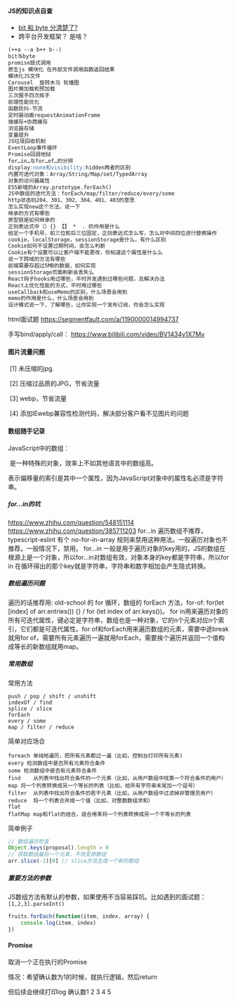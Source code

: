 #### JS的知识点自查


- [bit 和 byte 分清楚了?](https://www.cnblogs.com/yueshangzuo/p/5889910.html)
- 跨平台开发框架？ 是啥？

```markdown
(++a --a b++ b--)
bit与byte
promise链式调用
原生js 模块化 在外部文件调用函数返回结果
模块化JS文件
Carousel  旋转木马 轮播图
图片懒加载和预加载
三次握手四次挥手
前端性能优化
函数防抖-节流
定时器动画requestAnimationFrame
强缓存+协商缓存
浏览器存储
变量提升
JS垃圾回收机制
EventLoop事件循环
Promise回调地狱
for…in…与for…of…的分辨
display:none和visibility:hidden两者的区别
内置可迭代对象：Array/String/Map/set/TypedArray
对象的访问器属性
ES5新增的Array.prototype.forEach()
JS中数组的迭代方法：forEach/map/filter/reduce/every/some
http状态码204、301、302、304、401、403的意思
怎么实现new这个方法，说一下
继承的方式有哪些
原型链是如何继承的
正则表达式中（）{} 【】 *  . 的作用是什么
给定一个手机号，前三位和后三位固定，正则表达式怎么写，怎么对中间四位进行替换操作
cookie，localStorage，sessionStorage是什么，有什么区别
Cookie如何不设置过期时间，会怎么判断
Cookie有个设置可以让客户端不能更改，你知道这个属性是什么么
说一下跨域的方法有哪些
前端需要存超过5MB的数据，如何实现
sessionStorage页面刷新会丢失么
React钩子hooks用过哪些，平时开发遇到过哪些问题，及解决办法
React上优化性能的方式，平时用过哪些
useCallback和useMemo的区别，什么场景会用到
memo的作用是什么，什么场景会用到
设计模式说一下，了解哪些，让你实现一个发布订阅，你会怎么实现
```

html面试题 https://segmentfault.com/a/1190000014994737

手写bind/apply/call： https://www.bilibili.com/video/BV1434y1X7Mv

#### 图片流量问题

​	[1] 未压缩的jpg.

​	[2] 压缩过品质的JPG，节省流量

​	[3] webp，节省流量

​	[4] 添加IEwebp兼容性检测代码，解决部分客户看不见图片的问题

#### 数组随手记录

JavaScript中的数组：

​	是一种特殊的对象，效率上不如其他语言中的数组高。

​	表示偏移量的索引是其中一个属性，因为JavaScript对象中的属性名必须是字符串。

##### for...in的坑

https://www.zhihu.com/question/548151114
https://www.zhihu.com/question/385711203
for...in 遍历数组不推荐，typescript-eslint 有个 no-for-in-array 规则来禁用这种用法。一般遍历对象也不推荐。一般情况下，禁用。
for...in 一般是用于遍历对象的key用的，JS的数组在根源上是一个对象，所以for...in对数组有效，对象本身的key都是字符串，所以for in 在循环得出的那个key就是字符串，字符串和数字相加会产生隐式转换。

##### 数组遍历问题

遍历的话推荐用: old-school 的 for 循环，数组的 forEach 方法，for-of: for(let [index] of arr.entries()) {} / for (let index of arr.keys())。
for in用来遍历对象的所有可迭代属性，键必定是字符串，数组也是一种对象，它的n个元素对应n个索引，它们都是可迭代属性。for of和forEach用来遍历数组的元素，需要中途break就用for of，需要所有元素遍历一遍就用forEach，需要挨个遍历并返回一个值构成等长的新数组就用map。

##### 常用数组

常用方法

```
push / pop / shift / unshift
indexOf / find
splice / slice 
forEach
every / some
map / filter / reduce
```

简单对应场合

```
foreach	单纯地遍历，把所有元素都过一遍（比如，控制台打印所有元素)
every 检测数组中是否所有元素符合条件
some 检测数组中是否有元素符合条件
find	从列表中找出符合条件的一个元素（比如，从用户数组中找第一个符合条件的用户）
map	将一个列表转换成另一个等长的列表（比如，给所有字符串末尾加一个逗号）
filter	从列表中找出符合条件的若干元素（比如，从用户数组中过滤掉非管理员用户）
reduce	将一个列表合并成一个值（比如，对整数数组求和）
flat
flatMap	map和flat的结合，适合用来将一个列表转换成另一个不等长的列表
```

简单例子

```js
// 数组遍历检查
Object.keys(proposal).length > 0
// 获取数组最后一个元素，不改变原数组
arr.slice(-1)[0] // slice方法生成一个新的数组
```



##### 重要方法的参数

JS数组方法有默认的参数，如果使用不当容易踩坑。比如遇到的面试题：`[1,2,3].parseInt()`

```js
fruits.forEach(function(item, index, array) {
	console.log(item, index)
})
```



#### Promise 

取消一个正在执行的Promise

情况：希望确认数为1的时候，就执行逻辑，然后return 

但后续会继续打印log 确认数1 2 3 4 5